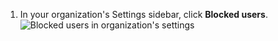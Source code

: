 1. In your organization's Settings sidebar, click **Blocked users**.
   ![Blocked users in organization's settings](/assets/images/help/organizations/org-settings-block-users.png)
